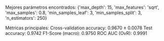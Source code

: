 Mejores parámetros encontrados:
{'max_depth': 15, 'max_features': 'sqrt', 'max_samples': 0.8, 'min_samples_leaf': 3, 'min_samples_split': 3, 'n_estimators': 250}

Métricas principales:
Cross-validation accuracy: 0.9670 ± 0.0078
Test accuracy: 0.9742
F1-Score (macro): 0.9750
ROC AUC (OvR): 0.9991